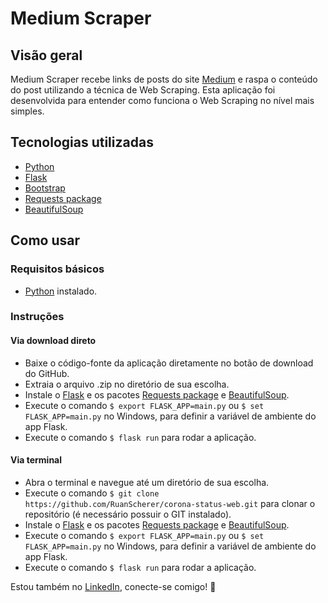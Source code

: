# Medium Scraper

## Visão geral
Medium Scraper recebe links de posts do site [Medium](https://medium.com/) e raspa o conteúdo do post utilizando a técnica de Web Scraping.
Esta aplicação foi desenvolvida para entender como funciona o Web Scraping no nível mais simples.

## Tecnologias utilizadas
- [Python](https://www.python.org/)
- [Flask](https://flask.palletsprojects.com/en/1.1.x/)
- [Bootstrap](https://getbootstrap.com/)
- [Requests package](https://requests.readthedocs.io/en/master/)
- [BeautifulSoup](https://pypi.org/project/beautifulsoup4/)

## Como usar
### Requisitos básicos
- [Python](https://www.python.org/) instalado.

### Instruções
#### Via download direto
- Baixe o código-fonte da aplicação diretamente no botão de download do GitHub.
- Extraia o arquivo .zip no diretório de sua escolha.
- Instale o [Flask](https://flask.palletsprojects.com/en/1.1.x/) e os pacotes [Requests package](https://requests.readthedocs.io/en/master/) e [BeautifulSoup](https://pypi.org/project/beautifulsoup4/).
- Execute o comando `$ export FLASK_APP=main.py` ou `$ set FLASK_APP=main.py` no Windows, para definir a variável de ambiente do app Flask.
- Execute o comando `$ flask run` para rodar a aplicação.

#### Via terminal
- Abra o terminal e navegue até um diretório de sua escolha.
- Execute o comando `$ git clone https://github.com/RuanScherer/corona-status-web.git` para clonar o repositório (é necessário possuir o GIT instalado).
- Instale o [Flask](https://flask.palletsprojects.com/en/1.1.x/) e os pacotes [Requests package](https://requests.readthedocs.io/en/master/) e [BeautifulSoup](https://pypi.org/project/beautifulsoup4/).
- Execute o comando `$ export FLASK_APP=main.py` ou `$ set FLASK_APP=main.py` no Windows, para definir a variável de ambiente do app Flask.
- Execute o comando `$ flask run` para rodar a aplicação.

Estou também no [LinkedIn](https://www.linkedin.com/in/ruan-scherer/), conecte-se comigo! :rocket: